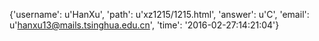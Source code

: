 {'username': u'HanXu', 'path': u'xz1215/1215.html', 'answer': u'C', 'email': u'hanxu13@mails.tsinghua.edu.cn', 'time': '2016-02-27:14:21:04'}
